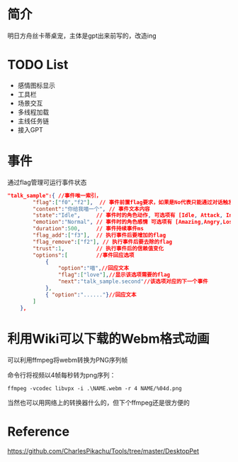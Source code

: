 # 简介
明日方舟丝卡蒂桌宠，主体是gpt出来前写的，改造ing

# TODO List
- 感情图标显示
- 工具栏
- 场景交互
- 多线程加载
- 主线任务链
- 接入GPT


# 事件
通过flag管理可运行事件状态
```json
"talk_sample":{ //事件唯一索引，
        "flag":["f0","f2"],  // 事件前置flag要求，如果是No代表只能通过对话触发
        "content":"你给我喵一个", // 事件文本内容
        "state":"Idle",     // 事件时的角色动作, 可选项有 [Idle, Attack, Interact, Loss, Move,Sit,Start]
        "emotion":"Normal", // 事件时的角色感情 可选项有 [Amazing,Angry,Loss,Happy,Shy]
        "duration":500,     // 事件持续事件ms
        "flag_add":["f3"],  // 执行事件后要增加的flag
        "flag_remove":["f2"], // 执行事件后要去除的flag
        "trust":1,          // 执行事件后的信赖值变化
        "options":[         //事件回应选项
            {
                "option":"喵",//回应文本
                "flag":["love"],//显示该选项需要的flag
                "next":"talk_sample.second"//该选项对应的下一个事件
            },
            { "option":"......"}//回应文本
        ]
    },
```


# 利用Wiki可以下载的Webm格式动画
可以利用ffmpeg将webm转换为PNG序列帧

命令行将视频以4帧每秒转为png序列：
```
ffmpeg -vcodec libvpx -i .\NAME.webm -r 4 NAME/%04d.png
```
当然也可以用网络上的转换器什么的，但下个ffmpeg还是很方便的

# Reference
https://github.com/CharlesPikachu/Tools/tree/master/DesktopPet

